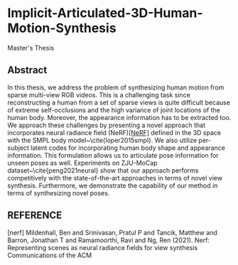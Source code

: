 # Implicit-Articulated-3D-Human-Motion-Synthesis
Master's Thesis
## Abstract 
In this thesis, we address the problem of synthesizing human motion from sparse multi-view RGB videos. This is a challenging task since reconstructing a human from a set of sparse views is quite difficult because of extreme self-occlusions and the high variance of joint locations of the human body. Moreover, the appearance information has to be extracted too. We approach these challenges by presenting a novel approach that incorporates neural radiance field (NeRF)[[NeRF]](#nerf) defined in the 3D space with the SMPL body model~\cite{loper2015smpl}. We also utilize per-subject latent codes for incorporating human body shape and appearance information. This formulation allows us to articulate pose information for unseen poses as well. Experiments on ZJU-MoCap dataset~\cite{peng2021neural} show that our approach performs competitively with the state-of-the-art approaches in terms of novel view synthesis. Furthermore, we demonstrate the capability of our method in terms of synthesizing novel poses.





## REFERENCE
<a id="Nerf">[nerf]</a>
Mildenhall, Ben and Srinivasan, Pratul P and Tancik, Matthew and Barron, Jonathan T and Ramamoorthi, Ravi and Ng, Ren (2021).
Nerf: Representing scenes as neural radiance fields for view synthesis
Communications of the ACM
